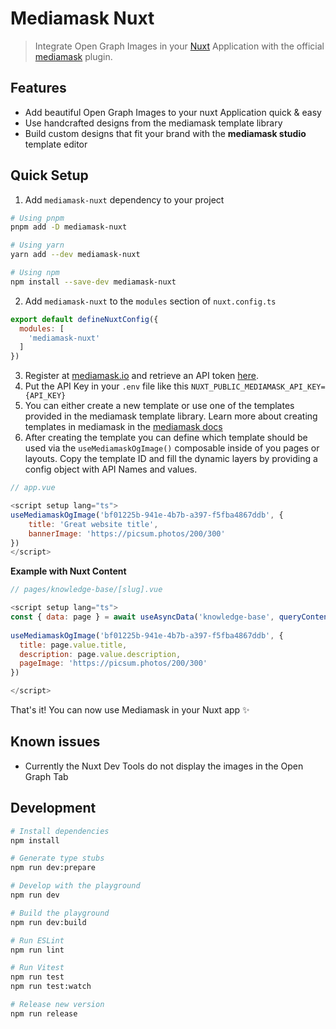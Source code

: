 # Mediamask Nuxt

>  Integrate Open Graph Images in your [Nuxt](https://nuxt.com/) Application with the official [mediamask](https://mediamask.io/) plugin.

## Features

- Add beautiful Open Graph Images to your nuxt Application quick & easy
- Use handcrafted designs from the mediamask template library
- Build custom designs that fit your brand with the **mediamask studio** template editor

## Quick Setup

1. Add `mediamask-nuxt` dependency to your project

```bash
# Using pnpm
pnpm add -D mediamask-nuxt

# Using yarn
yarn add --dev mediamask-nuxt

# Using npm
npm install --save-dev mediamask-nuxt
```

2. Add `mediamask-nuxt` to the `modules` section of `nuxt.config.ts`

```js
export default defineNuxtConfig({
  modules: [
    'mediamask-nuxt'
  ]
})
```

3. Register at [mediamask.io](https://mediamask.io/) and retrieve an API token [here](https://mediamask.io/team/api-tokens). 
4. Put the API Key in your `.env` file like this `NUXT_PUBLIC_MEDIAMASK_API_KEY={API_KEY}`
5. You can either create a new template or use one of the templates provided in the mediamask template library. 
   Learn more about creating templates in mediamask in the [mediamask docs](https://docs.mediamask.io/)
6. After creating the template you can define which template should be used via the `useMediamaskOgImage()` composable inside of you pages or layouts. 
   Copy the template ID and fill the dynamic layers by providing a config object with API Names and values. 

```js
// app.vue

<script setup lang="ts">
useMediamaskOgImage('bf01225b-941e-4b7b-a397-f5fba4867ddb', {
    title: 'Great website title',
    bannerImage: 'https://picsum.photos/200/300'
})
</script>
```

**Example with Nuxt Content**
```js
// pages/knowledge-base/[slug].vue

<script setup lang="ts">
const { data: page } = await useAsyncData('knowledge-base', queryContent('/knowledge-base/' + useRoute().params.slug).findOne)
  
useMediamaskOgImage('bf01225b-941e-4b7b-a397-f5fba4867ddb', {
  title: page.value.title,
  description: page.value.description,
  pageImage: 'https://picsum.photos/200/300'
})

</script>

```
That's it! You can now use Mediamask in your Nuxt app ✨

## Known issues

* Currently the Nuxt Dev Tools do not display the images in the Open Graph Tab

## Development

```bash
# Install dependencies
npm install

# Generate type stubs
npm run dev:prepare

# Develop with the playground
npm run dev

# Build the playground
npm run dev:build

# Run ESLint
npm run lint

# Run Vitest
npm run test
npm run test:watch

# Release new version
npm run release
```
  
